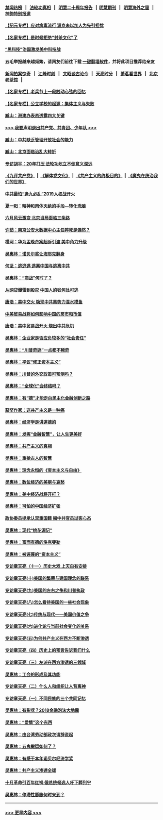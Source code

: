 #### [禁闻热榜](热点新闻.md?=0)  &nbsp;&nbsp;|&nbsp;&nbsp; [法轮功真相](https://github.com/gfw-breaker/truth/blob/master/README.md?=0) &nbsp;&nbsp;|&nbsp;&nbsp; [明慧二十周年报告](https://github.com/gfw-breaker/mh-reports/blob/master/README.md?=0) &nbsp;&nbsp;|&nbsp;&nbsp;[明慧期刊](https://github.com/gfw-breaker/mh-qikan) &nbsp;&nbsp;|&nbsp;&nbsp; [明慧海外之窗](https://github.com/gfw-breaker/mh-news/blob/master/README.md?=0) &nbsp;&nbsp;|&nbsp;&nbsp; [神韵特别报道](https://github.com/gfw-breaker/mh-news/blob/master/shenyun.md?=0)
#### [【纪元专栏】应对病毒流行 渥京未以加人为先引担忧](../pages/nsc423/n11875714.md?t=03011602) 
#### [【名家专栏】是时候拒绝“封杀文化”了](../pages/nsc423/n11814093.md?t=03011602) 
#### [“黑科技”治国激发美中科技战](../pages/nsc423/n11638056.md?t=03011602) 
#### 五毛举报越来越频繁，请网友们前往下载 [一键翻墙软件](https://github.com/gfw-breaker/ssr-accounts)，并将此项目推荐给亲友
#### [新闻拍案惊奇](https://github.com/gfw-breaker/banned-news/blob/master/pages/link4.md) &nbsp;&nbsp;|&nbsp;&nbsp; [江峰时刻](https://github.com/gfw-breaker/banned-news/blob/master/pages/link4.md) &nbsp;&nbsp;|&nbsp;&nbsp; [文昭谈古论今](https://github.com/gfw-breaker/banned-news/blob/master/pages/link4.md) &nbsp;&nbsp;|&nbsp;&nbsp; [天亮时分](https://github.com/gfw-breaker/banned-news/blob/master/pages/link4.md) &nbsp;&nbsp;|&nbsp;&nbsp; [萧茗看世界](https://github.com/gfw-breaker/banned-news/blob/master/pages/link4.md) &nbsp;&nbsp;|&nbsp;&nbsp; [北京老茶馆](https://github.com/gfw-breaker/banned-news/blob/master/pages/link4.md) &nbsp;&nbsp;|&nbsp;&nbsp; 
#### [【名家专栏】老兵节上一段触动心弦的回忆](../pages/nsc423/n11646016.md?t=03011602) 
#### [【名家专栏】公立学校的起源：集体主义与失败](../pages/nsc423/n11601833.md?t=03011602) 
#### [臧山：港澳办表态透露四大关键](../pages/nsc423/n11421628.md?t=03011602) 
#### [>>> 我要声明退出共产党、共青团、少年队 <<<](https://github.com/begood0513/goodnews/blob/master/quit/letter.md) 
#### [臧山：中共缺乏管理开放社会的能力](../pages/nsc423/n11407457.md?t=03011602) 
#### [臧山：北京面临治乱大转折](../pages/nsc423/n11406895.md?t=03011602) 
#### [专访胡平：20年打压 法轮功屹立不倒意义深远](../pages/nsc423/n11398800.md?t=03011602) 
#### [《九评共产党》](https://github.com/begood0513/9ping.md/blob/master/README.md) &nbsp;|&nbsp; [《解体党文化》](../../../../jtdwh.md/blob/master/README.md)  &nbsp;|&nbsp; [《共产主义的终极目的》](../../../../gczydzjmd.md/blob/master/README.md) &nbsp;|&nbsp; [《魔鬼在统治我们的世界》](../../../../mgztzwmdsj.md/blob/master/README.md) 
#### [中共最怕“逢九必乱”2019人权战开火](../pages/nsc423/n11385248.md?t=03011602) 
#### [夏一阳：精神和肉体灭绝的手段—转化洗脑](../pages/nsc423/n11368250.md?t=03011602) 
#### [六月风云激变 北京当局面临三条路](../pages/nsc423/n11313668.md?t=03011602) 
#### [许茹：南京公安大数据中心主任猝死是偶然？](../pages/nsc423/n11064744.md?t=03011602) 
#### [横河：华为孟晚舟案起诉引渡 美中角力升级](../pages/nsc423/n11027230.md?t=03011602) 
#### [吴惠林：诺贝尔奖让海耶克翻身](../pages/nsc423/n10890049.md?t=03011602) 
#### [何坚：逃逃逃 逃离中国与逃离中共](../pages/nsc423/n10592891.md?t=03011602) 
#### [吴惠林：“商战”何时了？](../pages/nsc423/n10573558.md?t=03011602) 
#### [从网贷爆雷到股灾 中国人的钱何处可逃](../pages/nsc423/n10572800.md?t=03011602) 
#### [唐浩：美中交火 隐现中共黑势力混水摸鱼](../pages/nsc423/n10544040.md?t=03011602) 
#### [中美贸易战将如何影响中国的房市和币值](../pages/nsc423/n10543697.md?t=03011602) 
#### [唐浩：美中贸易战开火 烧出中共危机](../pages/nsc423/n10540126.md?t=03011602) 
#### [吴惠林：企业家是否应负较多的“社会责任”](../pages/nsc423/n10535022.md?t=03011602) 
#### [吴惠林：“川普奇迹”一点都不稀奇](../pages/nsc423/n10512808.md?t=03011602) 
#### [吴惠林：平议“修正资本主义”](../pages/nsc423/n10495724.md?t=03011602) 
#### [吴惠林：川普的外交政策可预测吗？](../pages/nsc423/n10462387.md?t=03011602) 
#### [吴惠林：“全球化”会终结吗？](../pages/nsc423/n10452838.md?t=03011602) 
#### [吴惠林：有“德”才能走向民主化金融创新之路](../pages/nsc423/n10432292.md?t=03011602) 
#### [获奖作家：这共产主义是一种癌](../pages/nsc423/n10431541.md?t=03011602) 
#### [吴惠林：经济学是讲道德的](../pages/nsc423/n10398014.md?t=03011602) 
#### [吴惠林：发挥“金融智慧”，让人生更美好](../pages/nsc423/n10375019.md?t=03011602) 
#### [吴惠林：共产主义的真相](../pages/nsc423/n10351394.md?t=03011602) 
#### [吴惠林：重拾古人的智慧](../pages/nsc423/n10337691.md?t=03011602) 
#### [吴惠林：理念永恒的《资本主义与自由》](../pages/nsc423/n10316274.md?t=03011602) 
#### [吴惠林：数位经济的美丽与哀愁](../pages/nsc423/n10292946.md?t=03011602) 
#### [吴惠林：美中经济战将开打？](../pages/nsc423/n10258825.md?t=03011602) 
#### [吴惠林：可怕的中国经济扩张](../pages/nsc423/n10219147.md?t=03011602) 
#### [政协委员提承认双重国籍 揭中共官员过客心态](../pages/nsc423/n10208809.md?t=03011602) 
#### [吴惠林：现代“桃花源记”](../pages/nsc423/n10185234.md?t=03011602) 
#### [吴惠林：富而有德的洛克斐勒](../pages/nsc423/n10142264.md?t=03011602) 
#### [吴惠林：被诬蔑的“资本主义”](../pages/nsc423/n10124816.md?t=03011602) 
#### [专访章天亮（十一）历史大戏 上天自有安排](../pages/nsc423/n10094905.md?t=03011602) 
#### [专访章天亮(十)美国的繁荣与建国理念的联系](../pages/nsc423/n10094899.md?t=03011602) 
#### [专访章天亮(九)美国的左右之争和川普执政](../pages/nsc423/n10094889.md?t=03011602) 
#### [专访章天亮(八)怎么看待美国的一些社会现象](../pages/nsc423/n10094857.md?t=03011602) 
#### [专访章天亮(七)传统与现代——美国价值之争](../pages/nsc423/n10093140.md?t=03011602) 
#### [专访章天亮(六)进化论与当前社会变化的关系](../pages/nsc423/n10092036.md?t=03011602) 
#### [专访章天亮(五)为何共产主义在西方不断渗透](../pages/nsc423/n10083620.md?t=03011602) 
#### [专访章天亮（四）历史上的预言告诉我们什么](../pages/nsc423/n10083606.md?t=03011602) 
#### [专访章天亮（三）左派在西方渗透的三领域](../pages/nsc423/n10081115.md?t=03011602) 
#### [吴惠林：工会的形成及其功能](../pages/nsc423/n10080633.md?t=03011602) 
#### [专访章天亮（二）什么人和组织让人背离神](../pages/nsc423/n10076637.md?t=03011602) 
#### [专访章天亮（一）不同民族的三个共同记忆](../pages/nsc423/n10074188.md?t=03011602) 
#### [吴惠林：有影呒？2018金融泡沫大地震](../pages/nsc423/n10040534.md?t=03011602) 
#### [吴惠林：“爱情”这个东西](../pages/nsc423/n10019423.md?t=03011602) 
#### [吴惠林：由台湾劳动部政次请辞说起](../pages/nsc423/n9979679.md?t=03011602) 
#### [吴惠林：五鬼搬运如何了？](../pages/nsc423/n9925338.md?t=03011602) 
#### [吴惠林：有感于本年诺贝尔经济学奖](../pages/nsc423/n9871883.md?t=03011602) 
#### [吴惠林：共产主义渗透全球](../pages/nsc423/n9812748.md?t=03011602) 
#### [十月革命引百年红祸 俄总统候选人吁下葬列宁](../pages/nsc423/n9810182.md?t=03011602) 
#### [吴惠林：停滞性膨胀何时来到？](../pages/nsc423/n9764136.md?t=03011602) 

----
#### [ >>> 更早内容 <<< ](../indexes/nsc423-earlier.md)
